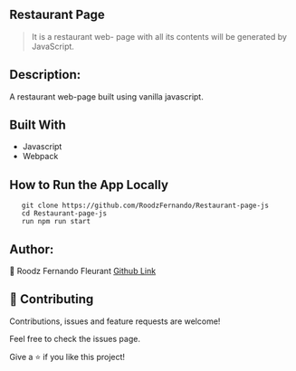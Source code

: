## Restaurant Page
> It is a restaurant web-
page with all its contents will be generated by JavaScript.

## Description:

A restaurant web-page built using vanilla javascript.

## Built With
- Javascript
- Webpack

## How to Run the App Locally
```
   git clone https://github.com/RoodzFernando/Restaurant-page-js
   cd Restaurant-page-js
   run npm run start
```

## Author:
👤 Roodz Fernando Fleurant
[Github Link](https://github.com/RoodzFernando)


## 🤝 Contributing
Contributions, issues and feature requests are welcome!

Feel free to check the issues page.


Give a ⭐️ if you like this project!
